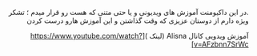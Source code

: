 <div dir="rtl">


.در این داکیومنت آموزش های ویدیونی و یا حتی متنی که هست رو قرار میدم ؛ تشکر ویژه دارم از دوستان عزیزی که وقت گذاشتن و این آموزش هارو درست کردن 


آموزش ویدویی کانال Alisna
(لینک )[https://www.youtube.com/watch?v=AFzbnn7SrWc]


</div>
